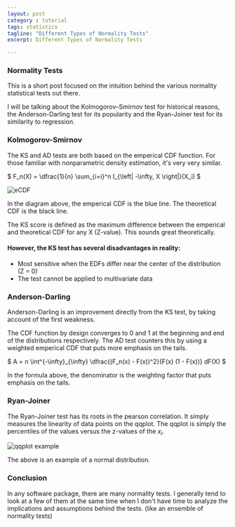 ```yaml
---
layout: post
category : tutorial
tags: statistics
tagline: "Different Types of Normality Tests"
excerpt: Different Types of Normality Tests

---
```


### Normality Tests

This is a short post focused on the intuition behind the various normality statistical tests out there. 

I will be talking about the Kolmogorov–Smirnov test for historical reasons, the Anderson-Darling test for its popularity and the Ryan-Joiner test for its similarity to regression.

### Kolmogorov-Smirnov 

The KS and AD tests are both based on the emperical CDF function. For those  familiar with nonparametric density estimation, it's very very similar. 

$
F_n(X) = \dfrac{1}{n} \sum_{i=i}^n I_{\left| -\infty, X \right|}(X_i)
$

![eCDF](https://upload.wikimedia.org/wikipedia/commons/thumb/1/17/Empirical_CDF.png/300px-Empirical_CDF.png)

In the diagram above, the emperical CDF is the blue line. The theoretical CDF is the black line. 

The KS score is defined as the maximum difference between the emperical and theoretical CDF for any X (Z-value). This sounds great theoretically. 

#### However, the KS test has several disadvantages in reality:
* Most sensitive when the EDFs differ near the center of the distribution (Z = 0)
* The test cannot be applied to multivariate data

### Anderson-Darling

Anderson-Darling is an improvement directly from the KS test, by taking account of the first weakness.

The CDF function by design converges to 0 and 1 at the beginning and end of the distributions respectively. The AD test counters this by using a weighted emperical CDF that puts more emphasis on the tails. 

$
A = n \int^{-\infty}_{\infty} \dfrac{(F_n(x) - F(x))^2}{F(x) (1 - F(x))} dF(X)
$ 

In the formula above, the denominator is the weighting factor that puts emphasis on the tails. 

### Ryan-Joiner

The Ryan-Joiner test has its roots in the pearson correlation. It simply measures the linearity of data points on the qqplot. The qqplot is simply the percentiles of the values versus the z-values of the $x_i$. 

![qqplot example](https://upload.wikimedia.org/wikipedia/commons/thumb/0/08/Normal_normal_qq.svg/300px-Normal_normal_qq.svg.png)

The above is an example of a normal distribution.

### Conclusion

In any software package, there are many normality tests. I generally tend to look at a few of them at the same time when I don't have time to analyze the implications and assumptions behind the tests. (like an ensemble of normality tests)
